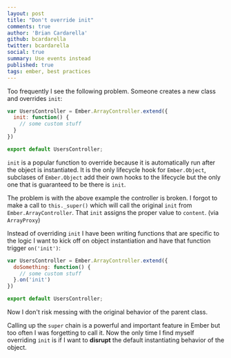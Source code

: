 ```yaml
---
layout: post
title: "Don't override init"
comments: true
author: 'Brian Cardarella'
github: bcardarella
twitter: bcardarella
social: true
summary: Use events instead
published: true
tags: ember, best practices
---
```


Too frequently I see the following problem. Someone creates a new
class and overrides `init`:

```javascript
var UsersController = Ember.ArrayController.extend({
  init: function() {
    // some custom stuff
  }
})

export default UsersController;
```

`init` is a popular function to override because it is automatically run
after the object is instantiated. It is the only lifecycle hook for
`Ember.Object`, subclases of `Ember.Object` add their own hooks to the
lifecycle but the only one that is guaranteed to be there is `init`.

The problem is with the above example
the controller is broken. I forgot to make a call to `this._super()`
which will call the original `init` from `Ember.ArrayController`. That
`init` assigns the proper value to `content`. (via `ArrayProxy`)

Instead of overriding `init` I have been writing functions that are
specific to the logic I want to kick off on object instantiation and
have that function trigger `on('init')`:

```javascript
var UsersController = Ember.ArrayController.extend({
  doSomething: function() {
    // some custom stuff
  }.on('init')
})

export default UsersController;
```

Now I don't risk messing with the original behavior of the parent class.

Calling up the `super` chain is a powerful and important feature in
Ember but too often I was forgetting to call it. Now the only time I find
myself overriding `init` is if I want to **disrupt** the default instantiating
behavior of the object.
